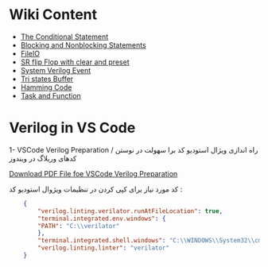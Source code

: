 # Wiki Content
+ [The Conditional Statement](https://github.com/amirrezatav/Verilog_VHDL/wiki/The-Conditional-Statement)
+ [Blocking and Nonblocking Statements](https://github.com/amirrezatav/Verilog_VHDL/wiki/Blocking-and-Nonblocking-Statements)
+ [FileIO](https://github.com/amirrezatav/Verilog_VHDL/wiki/FileIO)
+ [SR flip Flop with clear and preset](https://github.com/amirrezatav/Verilog_VHDL/wiki/SR-flip-Flop-with-clear-and-preset)
+ [System Verilog Event](https://github.com/amirrezatav/Verilog_VHDL/wiki/System-Verilog-Event)
+ [Tri states Buffer](https://github.com/amirrezatav/Verilog_VHDL/wiki/Tri-states-Buffer)
+ [Hamming Code](https://github.com/amirrezatav/Verilog_VHDL/wiki/Hamming-Code)
+ [Task and Function](https://github.com/amirrezatav/Verilog_VHDL/wiki/Task-and-Function)

# Verilog in VS Code

1- VSCode Verilog Preparation / 
راه اندازی ویژال استودیو کد برا سهولت در نوستن کدهای وریلاگ در ویندوز

[Download PDF File foe VSCode Verilog Preparation](https://github.com/amirrezatav/Verilog_VHDL/blob/main/VSCodeVerilogPreparation%20.pdf)

کد مورد نیاز برای کپی کردن در تنظیمات ویژوال استودیو کد :
```json
    {        
        "verilog.linting.verilator.runAtFileLocation": true,     
        "terminal.integrated.env.windows": {        
        "PATH": "C:\\verilator"           
        },         
        "terminal.integrated.shell.windows": "C:\\WINDOWS\\System32\\cmd.exe",  
        "verilog.linting.linter": "verilator"  
    }
```
